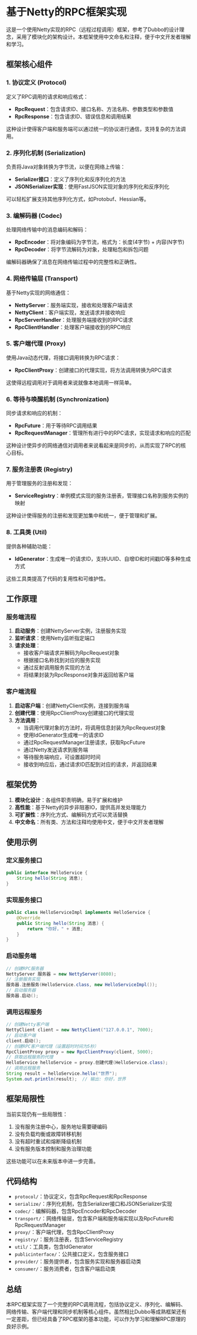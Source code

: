 # 基于Netty的RPC框架实现

这是一个使用Netty实现的RPC（远程过程调用）框架，参考了Dubbo的设计理念，采用了模块化的架构设计。本框架使用中文命名和注释，便于中文开发者理解和学习。

## 框架核心组件

### 1. 协议定义 (Protocol)

定义了RPC调用的请求和响应格式：

- **RpcRequest**：包含请求ID、接口名称、方法名称、参数类型和参数值
- **RpcResponse**：包含请求ID、错误信息和调用结果

这种设计使得客户端和服务端可以通过统一的协议进行通信，支持复杂的方法调用。

### 2. 序列化机制 (Serialization)

负责将Java对象转换为字节流，以便在网络上传输：

- **Serializer接口**：定义了序列化和反序列化的方法
- **JSONSerializer实现**：使用FastJSON实现对象的序列化和反序列化

可以轻松扩展支持其他序列化方式，如Protobuf、Hessian等。

### 3. 编解码器 (Codec)

处理网络传输中的消息编码和解码：

- **RpcEncoder**：将对象编码为字节流，格式为：长度(4字节) + 内容(N字节)
- **RpcDecoder**：将字节流解码为对象，处理粘包和拆包问题

编解码器确保了消息在网络传输过程中的完整性和正确性。

### 4. 网络传输层 (Transport)

基于Netty实现的网络通信：

- **NettyServer**：服务端实现，接收和处理客户端请求
- **NettyClient**：客户端实现，发送请求并接收响应
- **RpcServerHandler**：处理服务端接收到的RPC请求
- **RpcClientHandler**：处理客户端接收到的RPC响应

### 5. 客户端代理 (Proxy)

使用Java动态代理，将接口调用转换为RPC请求：

- **RpcClientProxy**：创建接口的代理实现，将方法调用转换为RPC请求

这使得远程调用对于调用者来说就像本地调用一样简单。

### 6. 等待与唤醒机制 (Synchronization)

同步请求和响应的机制：

- **RpcFuture**：用于等待RPC调用结果
- **RpcRequestManager**：管理所有进行中的RPC请求，实现请求和响应的匹配

这种设计使异步的网络通信对调用者来说看起来是同步的，从而实现了RPC的核心目标。

### 7. 服务注册表 (Registry)

用于管理服务的注册和发现：

- **ServiceRegistry**：单例模式实现的服务注册表，管理接口名称到服务实例的映射

这种设计使得服务的注册和发现更加集中和统一，便于管理和扩展。

### 8. 工具类 (Util)

提供各种辅助功能：

- **IdGenerator**：生成唯一的请求ID，支持UUID、自增ID和时间戳ID等多种生成方式

这些工具类提高了代码的复用性和可维护性。

## 工作原理

### 服务端流程

1. **启动服务**：创建NettyServer实例，注册服务实现
2. **监听请求**：使用Netty监听指定端口
3. **请求处理**：
   - 接收客户端请求并解码为RpcRequest对象
   - 根据接口名称找到对应的服务实现
   - 通过反射调用服务实现的方法
   - 将结果封装为RpcResponse对象并返回给客户端

### 客户端流程

1. **启动客户端**：创建NettyClient实例，连接到服务端
2. **创建代理**：使用RpcClientProxy创建接口的代理实现
3. **方法调用**：
   - 当调用代理对象的方法时，将调用信息封装为RpcRequest对象
   - 使用IdGenerator生成唯一的请求ID
   - 通过RpcRequestManager注册请求，获取RpcFuture
   - 通过Netty发送请求到服务端
   - 等待服务端响应，可设置超时时间
   - 接收到响应后，通过请求ID匹配到对应的请求，并返回结果

## 框架优势

1. **模块化设计**：各组件职责明确，易于扩展和维护
2. **高性能**：基于Netty的异步非阻塞IO，提供高并发处理能力
3. **可扩展性**：序列化方式、编解码方式可以灵活替换
4. **中文命名**：所有类、方法和注释均使用中文，便于中文开发者理解

## 使用示例

### 定义服务接口

```java
public interface HelloService {
    String hello(String 消息);
}
```

### 实现服务接口

```java
public class HelloServiceImpl implements HelloService {
    @Override
    public String hello(String 消息) {
        return "你好，" + 消息;
    }
}
```

### 启动服务端

```java
// 创建RPC服务器
NettyServer 服务器 = new NettyServer(8080);
// 注册服务实现
服务器.注册服务(HelloService.class, new HelloServiceImpl());
// 启动服务器
服务器.启动();
```

### 调用远程服务

```java
// 创建Netty客户端
NettyClient client = new NettyClient("127.0.0.1", 7000);
// 启动客户端
client.启动();
// 创建RPC客户端代理（设置超时时间为5秒）
RpcClientProxy proxy = new RpcClientProxy(client, 5000);
// 获取远程服务的代理
HelloService helloService = proxy.创建代理(HelloService.class);
// 调用远程服务
String result = helloService.hello("世界");
System.out.println(result);  // 输出: 你好，世界
```

## 框架局限性

当前实现仍有一些局限性：

1. 没有服务注册中心，服务地址需要硬编码
2. 没有负载均衡或故障转移机制
3. 没有超时重试和熔断降级机制
4. 没有服务版本控制和服务治理功能

这些功能可以在未来版本中进一步完善。

## 代码结构

- `protocol/`：协议定义，包含RpcRequest和RpcResponse
- `serialize/`：序列化机制，包含Serializer接口和JSONSerializer实现
- `codec/`：编解码器，包含RpcEncoder和RpcDecoder
- `transport/`：网络传输层，包含客户端和服务端实现以及RpcFuture和RpcRequestManager
- `proxy/`：客户端代理，包含RpcClientProxy
- `registry/`：服务注册表，包含ServiceRegistry
- `util/`：工具类，包含IdGenerator
- `publicinterface/`：公共接口定义，包含服务接口
- `provider/`：服务提供者，包含服务实现和服务器启动类
- `consumer/`：服务消费者，包含客户端启动类

## 总结

本RPC框架实现了一个完整的RPC调用流程，包括协议定义、序列化、编解码、网络传输、客户端代理和同步机制等核心组件。虽然相比Dubbo等成熟框架还有一定差距，但已经具备了RPC框架的基本功能，可以作为学习和理解RPC原理的良好示例。
